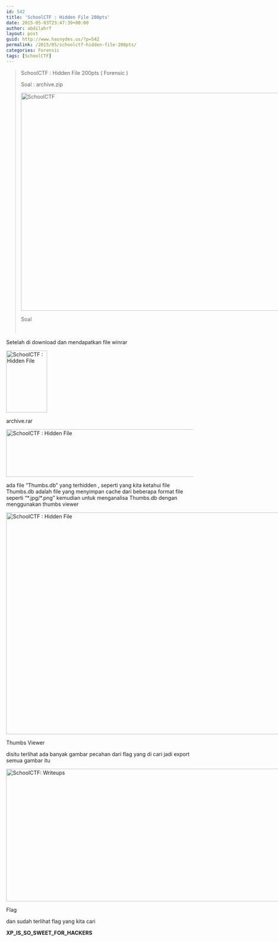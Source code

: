```yaml
---
id: 542
title: 'SchoolCTF : Hidden File 200pts'
date: 2015-05-03T23:47:39+00:00
author: abdilahrf
layout: post
guid: http://www.hasnydes.us/?p=542
permalink: /2015/05/schoolctf-hidden-file-200pts/
categories: Forensic
tags: [SchoolCTF]
---
```

> SchoolCTF : Hidden File 200pts ( Forensic )
> 
> Soal : archive.zip
> 
> <div style="width: 931px" class="wp-caption aligncenter">
>   <img class="" src="http://school-ctf.org/files/eng_d57d2fcf49801b8156b08a4cebb3fdc44c11466f.png" alt="SchoolCTF" width="921" height="587" />
>   
>   <p class="wp-caption-text">
>     Soal
>   </p>
> </div>
> 
> &nbsp;

Setelah di download dan mendapatkan file winrar<!--more-->

<div id="attachment_543" style="width: 120px" class="wp-caption aligncenter">
  <a href="http://abdilahrf.me/images/2015/05/soal.png"><img class="size-full wp-image-543" src="http://abdilahrf.me/images/2015/05/soal.png" alt="SchoolCTF : Hidden File" width="110" height="167" /></a>
  
  <p class="wp-caption-text">
    archive.rar
  </p>
</div>

[<img class="aligncenter size-full wp-image-544" src="http://abdilahrf.me/images/2015/05/hasilextract.png" alt="SchoolCTF : Hidden File" width="767" height="128" />](http://abdilahrf.me/images/2015/05/hasilextract.png)

ada file &#8220;Thumbs.db&#8221; yang terhidden , seperti yang kita ketahui file Thumbs.db adalah file yang menyimpan cache dari beberapa format file seperti &#8220;\*.jpg/\*.png&#8221; kemudian untuk menganalisa Thumbs.db dengan menggunakan thumbs viewer

<div id="attachment_545" style="width: 830px" class="wp-caption aligncenter">
  <a href="http://abdilahrf.me/images/2015/05/thumbsviewer.png"><img class="size-full wp-image-545" src="http://abdilahrf.me/images/2015/05/thumbsviewer.png" alt="SchoolCTF : Hidden File" width="820" height="597" /></a>
  
  <p class="wp-caption-text">
    Thumbs Viewer
  </p>
</div>

disitu terlihat ada banyak gambar pecahan dari flag yang di cari jadi export semua gambar itu

<div id="attachment_546" style="width: 1192px" class="wp-caption aligncenter">
  <a href="http://abdilahrf.me/images/2015/05/flag.png"><img class="size-full wp-image-546" src="http://abdilahrf.me/images/2015/05/flag.png" alt="SchoolCTF: Writeups" width="1182" height="357" /></a>
  
  <p class="wp-caption-text">
    Flag
  </p>
</div>

dan sudah terlihat flag yang kita cari

**XP\_IS\_SO\_SWEET\_FOR_HACKERS**